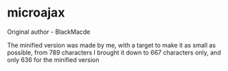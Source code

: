 # microajax
Original author - BlackMacde

The minified version was made by me, with a target to make it as small as possible, from 789 characters I brought it down to 667 characters only, and only 636 for the minified version

